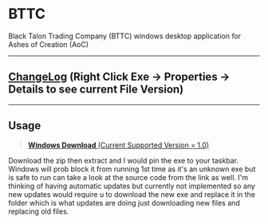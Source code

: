 # BTTC
Black Talon Trading Company (BTTC) windows desktop application for Ashes of Creation (AoC)
***
## [ChangeLog](CHANGELOG.txt) (Right Click Exe → Properties → Details to see current File Version)
***
## Usage
>[**Windows Download** (Current Supported Version = 1.0)](https://github.com/Sigrec/BTTCGuildApp/releases)

Download the zip then extract and I would pin the exe to your taskbar. Windows will prob block it from running 1st time as it's an unknown exe but is safe to run can take a look at the source code from the link as well. I'm thinking of having automatic updates but currently not implemented so any new updates would require u to download the new exe and replace it in the folder which is what updates are doing just downloading new files and replacing old files.
